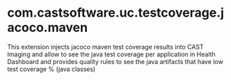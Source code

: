 # com.castsoftware.uc.testcoverage.jacoco.maven
This extension injects jacoco maven test coverage results into CAST Imaging and allow to see the java test coverage per application in Health Dashboard and provides quality rules to see the java artifacts that have low test coverage % (java classes)

